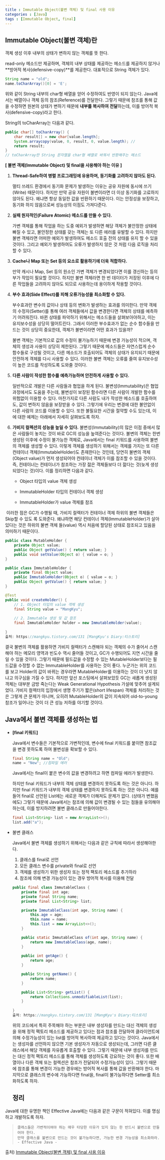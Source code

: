 ```yaml
---
title : Immutable Object(불변 객체) 및 final 사용 이유
categories : [Java]
tags : [Immutable Object, final]
---
```




## Immutable Object(불변 객체)란

객체 생성 이후 내부의 상태가 변하지 않는 객체를 뜻 한다.

read-only 메소드만 제공하며, 객체의 내부 상태를 제공하는 메소드를 제공하지 않거나 **방어적 복사(defensive-copy)**를 제공한다. 대표적으로 String 객체가 있다.

```java
String name = "old";
name.toCharArray()[0] = 'E';
```

위와 같이 String 내부의 char형 배열을 얻어 수정하여도 반영이 되지 않는다. Java에서는 배열이나 객체 등의 참조(Reference)를 전달한다. 그렇기 때문에 참조를 통해 값을 수정하면 원본의 상태가 변하기 때문에 **내부를 복사하여 전달**하는데, 이를 방어적 복사(defensive-copy)라고 한다.

String의 toCharArray는 다음과 같다.

```java
public char[] toCharArray() {
    char result[] = new char[value.length];
    System.arraycopy(value, 0, result, 0, value.length); // 
    return result;
}
// toCharArray란 String 문자열을 char형 배열로 바꿔서 반환해주는 메소드
```

**[ 불변 객체(Immutable Object) 및 final을 사용해야 하는 이유 ]**

1. **Thread-Safe하여 병렬 프로그래밍에 유용하며, 동기화를 고려하지 않아도 된다.**

   멀티 쓰레드 환경에서 동기화 문제가 발생하는 이유는 공유 자원에 동시에 쓰기(Write) 때문이다. 하지만 만약 공유 자원이 불변이라면 더 이상 동기화를 고료하지 않아도 된다. 왜냐면 항상 동일한 값을 반환하기 때문이다. 이는 안정성을 보장하고, 동기화 하지 않음으로써 성능상의 이점도 가져다준다.

2. **실패 원자적인(Failure Atomic) 메소드를 만들 수 있다.**

   가변 객체를 통해 작업을 하는 도중 예외가 발생하면 해당 객체가 불안정한 상태에 빠질 수 있고, 불안정한 상태를 갖는 객체는 또 다른 에러를 유발할 수 있다. 하지만 불변 객체라면 어떠한 예외가 발생하여도 메소드 호출 전의 상태를 유지 할 수 있을 것이다. 그리고 예외가 발생하여도 오류가 발생하지 않은 것 처럼 다음 로직을 처리할 수 있다.

3. **Cache나 Map 또는 Set 등의 요소로 활용하기에 더욱 적합하다.**

   만약 캐시나 Map, Set 등의 원소인 가변 객체가 변경되었다면 이를 갱신하는 등의 부가 작업이 필요할 것이다. 하지만 불변 객체라면 한 번 데이터가 저장된 이후에 다른 작업들을 고려하지 않아도 되므로 사용하는데 용이하게 작용할 것이다.

4. **부수 효과(Side Effect)를 피해 오류가능성을 최소화할 수 있다.**

   부수효과란 변수의 값이나 상태 등의 변화가 발생하는 효과를 의미한다. 만약 객체의 수정자(Setter)를 통해 여러 객체들에서 값을 변경한다면 객체의 상태를 예측하기 어려워진다. 바뀐 상태를 파악하기 위해서는 메소드들을 살펴보아야하고, 이는 유지보수성을 상당히 떨어트린다. 그래서 이러한 부수효과가 없는 순수 함수들을 만드는 것이 상당히 중요한데, 객체가 불변이라면 어떤 효과가 있을까?

   불변 객체는 기본적으로 값의 수정이 불가능하기 때문에 변경 가능성이 적으며, 객체의 생성과 사용이 상당히 제한된다. 그렇기 때문에 메소드들은 자연스럽게 순수 함수들로 구성될 것이고, 다른 메소드가 호출되어도 객체의 상태가 유지되기 때문에 안전하게 객체를 다시 사용할 수 있다. 이러한 불변 객체는 오류를 줄여 유지보수성이 높은 코드를 작성하도록 도와줄 것이다.

5. **다른 사람이 작성한 함수를 예측가능하며 안전하게 사용할 수 있다.**

   일반적으로 개발은 다른 사람들과 협업을 하게 된다. 불변성(Immutability)은 협업 과정에서도 도움을 주는데, 불변성이 보장된 함수라면 다른 사람이 개발한 함수를 위험없이 이용할 수 있다. 마찬가지로 다른 사람도 내가 작성한 메소드를 호출하여도, 값이 변하지 않음을 보장받을 수 있다. 그렇기에 우리는 변경에 대한   불안없이 다른 사람의 코드를 이용할 수 있다. 또한 불필요한 시간을 절약할 수도 있는데, 이에 대한 예제는 아래에서 자세히 살펴보도록 하자.


6. **가비지 컬렉션의 성능을 높일 수 있다.**
    불변성(Immutability)의 많은 이점 중에서 많은 사람들이 놓치는 것이 바로 GC의 성능을 높여준다는 것이다.
    불변의 객체는 한번 생성된 이후에 수정이 불가능한 객체로, Java에서는 final 키워드를 사용하여 불변의 객체를 생성할 수 있다. 이렇게 객체를 생성하기 위해서는 객체를 가지는 또 다른 컨테이너 객체(ImmutableHolder)도 존재한다는 것인데, 당연히 불변의 객체(Object value)가 먼저 생성되어야 컨테이너 객체가 이를 참조할 수 있을 것이다. 즉, 컨테이너는 컨테이너가 참조하는 가장 젊은 객체들보다 더 젊다는 것(늦게 생성되었다는 것)이다. 이를 정리하면 다음과 같다.

	  - Object 타입의 value 객체 생성

	  - ImmutableHolder 타입의 컨테이너 객체 생성

	  - ImmutableHolder가 value 객체를 참조


​	이러한 점은 GC가 수행될 때, 가비지 컬렉터가 컨테이너 객체 하위의 불변 객체들은 Skip할 수 있도	록 도와준다. 왜냐하면 해당 컨테이너 객체(ImmutableHolder)가 살아있다는 것은 하위의 불변 객체	들(value) 역시 처음에 할당된 상태로 참조되고 있음을 의미하기 때문이다.

```java
public class MutableHolder {
    private Object value;
    public Object getValue() { return value; }
    public void setValue(Object o) { value = o; }
}

public class ImmutableHolder {
    private final Object value;
    public ImmutableHolder(Object o) { value = o; }
    public Object getValue() { return value; }
}

@Test
public void createHolder() {
    // 1. Object 타입의 value 객체 생성
    final String value = "MangKyu";
    
    // 2. Immutable 생성 및 값 참조
    final ImmutableHolder holder = new ImmutableHolder(value);
    
}
출처: https://mangkyu.tistory.com/131 [MangKyu's Diary:티스토리]
```

결국 불변의 객체를 활용하면 가비지 컬렉터가 스캔해야 되는 객체의 수가 줄어서 스캔해야 하는 메모리 영역과 빈도수 역시 줄어들 것이고, GC가 수행되어도 지연 시간을 줄일 수 있을 것이다. 그렇기 때문에 필드값을 수정할 수 있는 MutableHolder보다는 필드값을 수정할 수 없는 ImmutableHolder를 사용하는 것이 좋다.
누군가는 위의 코드를 보고 Holder의 값이 바뀌는 경우라면 MutableHolder를 이용하는 것이 더 낫지 않냐고 의구심을 가질 수 있다. 하지만 앞선 포스팅에서 살펴보았듯 GC는 새롭게 생성된 객체는 대부분 금방 죽는다는 Weak Generational Hypothesis 가설에 맞추어 설계되었다. 가비지 컬렉터의 입장에서 생명 주기가 짧은(short lifespan) 객체를 처리하는 것은 그렇게 큰 문제가 아니며, 오히려 MutableHolder의 값이 지속되어 old-to-young 참조가 일어나는 것이 더 큰 성능 저하를 야기할 것이다.



## Java에서 불변 객체를 생성하는 법

- **[final 키워드]**

  Java에서 변수들은 기본적으로 가변적인데, 변수에 final 키워드를 붙이면 참조값을 변경 못하도록 하여 불변성을 확보할 수 있다.

  ```java
  final String name = "Old";
  name = "New"; //컴파일 에러
  ```

  Java에서는 final이 붙은 변수의 값을 변경하려고 하면 컴파일 에러가 발생한다. 

  하지만 final 키워드가 내부의 객체 상태를 변경하지 못하도록 하는 것은 아니다. 하지만 final 키워드가 내부의 객체 상태를 변경하지 못하도록 하는 것은 아니다. 예를 들어 final로 선언된 List에는 새로운 객체가 더해져도 문제가 없다. (상태가 변했음에도) 그렇기 때문에 Java에서는 참조에 의해 값이 변경될 수 있는 점들을 유의해야 하는데, 이를 방지하려면 불변 클래스로 만들어야한다.

  ```java
  final List<String> list = new ArrayList<>();
  list.add("a");
  ```

- 불변 클래스

  Java에서 불변 객체를 생성하기 위해서는 다음과 같은 규칙에 따라서 생성해야한다.

  1. 클래스를 final로 선언
  2. 모든 클래스 변수를 private와 final로 선언
  3. 객체를 생성하기 위한 생성자 또는 정적 팩토리 메소드를 추가하라
  4. 참조에 의해 변경 가능성이 있는 경우 방어적 복사를 이용해 전달

  ```java
  public final class ImmutableClass {
      private final int age;
      private final String name;
      private final List<String> list;
  
      private ImmutableClass(int age, String name) {
          this.age = age;
          this.name = name;
          this.list = new ArrayList<>();
      }
  
      public static ImmutableClass of(int age, String name) {
          return new ImmutableClass(age, name);
      }
      
      public int getAge() {
          return age;
      }
  
      public String getName() {
          return name;
      }
  
      public List<String> getList() {
          return Collections.unmodifiableList(list);
      }
      
  }
  출처: https://mangkyu.tistory.com/131 [MangKyu's Diary:티스토리]
  ```

  위의 코드에서 특히 주목해야 하는 부분은 내부 생성자를 만드는 대신 객체의 생성을 위해 정적 팩토리 메소드를 제공하고 있다는 점과 참조를 전달하여 클라이언트에 의해 수정가능성이 있는 list를 방어적 복사하여 제공하고 있다는 것이다.
  Java에서는 생성자를 선언하지 않으면 기본 생성자가 자동으로 생성되는데, 그러면 다른 클래스에서 해당 객체를 자유롭게 호출할 수 있다. 그렇기 때문에 내부 생성자를 만드는 대신 정적 팩토리 메소드를 통해 객체를 생성하도록 강요하는 것이 좋다.
  또한 배열이나 다른 객체 또는 컬렉션은 참조가 전달되어 수정가능성이 있다. 그렇기 때문에 참조를 통해 변경이 가능한 경우에는 방어적 복사를 통해 값을 반환해야 한다. 마지막으로 클래스의 변수에 가능하다면 final을, final이 불가능하다면 Setter를 최소화하도록 하자.
  
  
  
  ## 정리


Java에 대한 유명한 책인 Effective Java에는 다음과 같은 구문이 적혀있다. 이를 명심하고 개발하도록 하자.

> ```
> 클래스들은 가변적이여야 하는 매우 타당한 이유가 있지 않는 한 반드시 불변으로 만들어야 한다. 
> 만약 클래스를 불변으로 만드는 것이 불가능하다면, 가능한 변경 가능성을 최소화하라.
> - Effective Java -
> ```
>



출처) [Immutable Object(불변 객체) 및 final 사용 이유](https://mangkyu.tistory.com/131)
